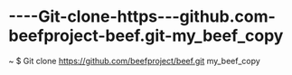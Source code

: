----Git-clone-https---github.com-beefproject-beef.git-my_beef_copy
==================================================================

~ $ Git clone https://github.com/beefproject/beef.git my_beef_copy
